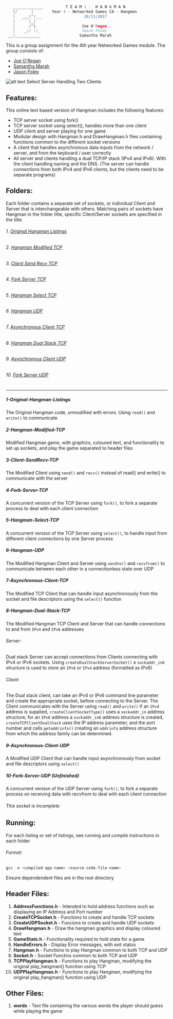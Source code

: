 ```c
   _____________          T E A M 1 -  H A N G M A N
   |/      |        Year 4 - Networked Games CA - Hangman
   |   ___(")___                  26/11/2017
   |      |_| 
   |      /^\                    Joe O'Regan
   |    _// \\_                  Jason Foley
 __|___________                 Samantha Marah
```

This is a group assignment for the 4th year Networked Games module. The group consists of:
  * [Joe O'Regan](https://github.com/joeaoregan)
  * [Samantha Marah](https://github.com/jasfoley)
  * [Jason Foley](https://github.com/samanthamarah)

![alt text](https://raw.githubusercontent.com/joeaoregan/Yr4-NetworkGames-Hangman/master/Screenshots/5HangmanSelectTCP.png "Select Server Handling 2 Clients")
Select Server Handling Two Clients

## Features:

This online text based version of Hangman includes the following features:
  * TCP server socket using fork()
  * TCP server socket using select(), handles more than one client
  * UDP client and server playing for one game
  * Modular design with Hangman.h and DrawHangman.h files containing functions common to the different socket versions
  * A client that handles asynchronous data inputs from the network / server, and from the keyboard / user correctly
  * All server and clients handling a dual TCP/IP stack (IPv4 and IPv6). With the client handling naming and the DNS.
    (The server can handle connections from both IPv4 and IPv6 clients, but the clients need to be separate programs)

## Folders:

Each folder contains a separate set of sockets, or individual Client and Server that is interchangeable with others.
Matching pairs of sockets have Hangman in the folder title, specific Client/Server sockets are specified in the title.
######  1. [Original Hangman Listings](https://github.com/joeaoregan/Yr4-NetworkGames-Hangman/tree/master/01-Original-Hangman-Listings)
######  2. [Hangman Modified TCP](https://github.com/joeaoregan/Yr4-NetworkGames-Hangman/tree/master/02-Hangman-Modified-TCP)
######  3. [Client Send Recv TCP](https://github.com/joeaoregan/Yr4-NetworkGames-Hangman/tree/master/03-Client-SendRecv-TCP)
######  4. [Fork Server TCP](https://github.com/joeaoregan/Yr4-NetworkGames-Hangman/tree/master/04-Fork-Server-TCP)
######  5. [Hangman Select TCP](https://github.com/joeaoregan/Yr4-NetworkGames-Hangman/tree/master/05-Hangman-Select-TCP)
######  6. [Hangman UDP](https://github.com/joeaoregan/Yr4-NetworkGames-Hangman/tree/master/06-Hangman-UDP)
######  7. [Asynchronous Client TCP](https://github.com/joeaoregan/Yr4-NetworkGames-Hangman/tree/master/07-Asynchronous-Client-TCP)
######  8. [Hangman Dual Stack TCP](https://github.com/joeaoregan/Yr4-NetworkGames-Hangman/tree/master/08-Hangman-Dual-Stack-TCP)
######  9. [Asynchronous Client UDP](https://github.com/joeaoregan/Yr4-NetworkGames-Hangman/tree/master/09-Asynchronous-Client-UDP)
######  10. [Fork Server UDP](https://github.com/joeaoregan/Yr4-NetworkGames-Hangman/tree/master/10-Fork-Server-UDP)
#
#
---
##### 1-Original-Hangman-Listings

The Original Hangman code, unmodified with errors. Using `read()` and `write()` to communicate

##### 2-Hangman-Modified-TCP

Modified Hangman game, with graphics, coloured text, and functionality to set up sockets, and play the game separated to header files

##### 3-Client-SendRecv-TCP

The Modified Client using `send()` and `recv()` instead of read() and write() to communicate with the server

##### 4-Fork-Server-TCP

A concurrent version of the TCP Server using `fork()`, to fork a separate process to deal with each client connection

##### 5-Hangman-Select-TCP

A concurrent version of the TCP Server using `select()`, to handle input from different client connections by one Server process

##### 6-Hangman-UDP

The Modified Hangman Client and Server using `sendto()` and `recvfrom()` to communicate between each other in a connectionless state over UDP

##### 7-Asynchronous-Client-TCP

The Modified TCP Client that can handle input asynchronously from the socket and file descriptors using the `select()` function

##### 8-Hangman-Dual-Stack-TCP

The Modified Hangman TCP Client and Server that can handle connections to and from `IPv4` and `IPv6` addresses

###### Server:

Dual stack Server can accept connections from Clients connecting with IPv4 or IPv6 sockets. 
Using `createDualStackServerSocket()` a `sockaddr_in6` structure is used to store an `IPv6` or `IPv4` address (formatted as IPv6)

###### Client:

The Dual stack client, can take an IPv4 or IPv6 command line parameter and create the appropriate socket, before connecting to the Server. 
The Client communicates with the Server using `read()` and `write()` if an `IPv4` address is supplied, 
`createClientSocketType()` uses a `sockaddr_in` address structure, for an `IPv6` address a `sockaddr_in6` address structure is created, 
`createTCPClientDualStack` uses the IP address parameter, and the port number and calls `getaddrinfo()` 
creating an `addrinfo` address structure from which the address family can be determined.

##### 9-Asynchronous-Client-UDP

A Modified UDP Client that can handle input asynchronously from socket and file descriptors using `select()`

##### 10-Fork-Server-UDP (Unfinished)

A concurrent version of the UDP Server using `fork()`, to fork a separate process on receiving data with recvfrom to deal with each client connection

###### This socket is incomplete

## Running:

For each listing or set of listings, see running and compile instructions in each folder
###### Format:
```c
gcc -o <compiled-app-name> <source-code-file-name>
```
Ensure dependendent files are in the root directory

## Header Files:

1. **AddressFunctions.h** - Intended to hold address functions such as displaying an IP Address and Port number
2. **CreateTCPSocket.h** - Functions to create and handle TCP sockets
3. **CreateUDPSocket.h** - Funcions to create and handle UDP sockets
4. **DrawHangman.h** - Draw the hangman graphics and display coloured text
5. **GameState.h** - Functionality required to hold state for a game
6. **HandleErrors.h** - Display Error messages, with exit status 
7. **Hangman.h** - Functions to play Hangman common to both TCP and UDP
8. **Socket.h**	- Socket Functins common to both TCP and UDP
9. **TCPPlayHangman.h**	- Functions to play Hangman, modifying the original play_hangman() function using TCP
10. **UDPPlayHangman.h** - Functions to play Hangman, modifying the original play_hangman() function using UDP

## Other Files:

1. **words** - Text file containing the various words the player should guess while playing the game
